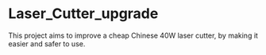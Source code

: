 # Laser_Cutter_upgrade
This project aims to improve a cheap Chinese 40W laser cutter, by making it easier and safer to use. 
